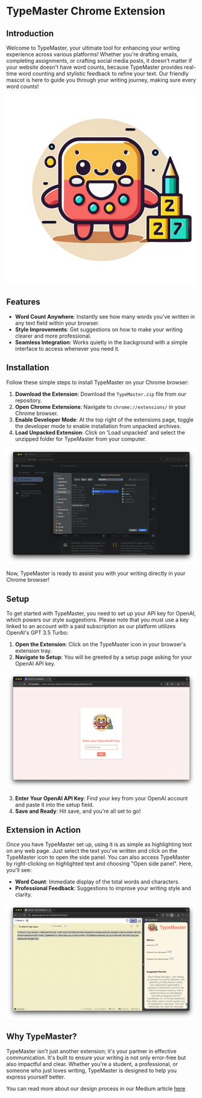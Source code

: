 # TypeMaster Chrome Extension

## Introduction

Welcome to TypeMaster, your ultimate tool for enhancing your writing experience across various platforms! Whether you're drafting emails, completing assignments, or crafting social media posts, it doesn't matter if your website doesn't have word counts, because TypeMaster provides real-time word counting and stylistic feedback to refine your text. Our friendly mascot is here to guide you through your writing journey, making sure every word counts! 

![TypeMaster Mascot](photos/TypeMaster%20Transparent%20Background.png)

## Features

- **Word Count Anywhere**: Instantly see how many words you've written in any text field within your browser.
- **Style Improvements**: Get suggestions on how to make your writing clearer and more professional.
- **Seamless Integration**: Works quietly in the background with a simple interface to access whenever you need it.

## Installation

Follow these simple steps to install TypeMaster on your Chrome browser:

1. **Download the Extension**: Download the `TypeMaster.zip` file from our repository.
2. **Open Chrome Extensions**: Navigate to `chrome://extensions/` in your Chrome browser.
3. **Enable Developer Mode**: At the top right of the extensions page, toggle the developer mode to enable installation from unpacked archives.
4. **Load Unpacked Extension**: Click on 'Load unpacked' and select the unzipped folder for TypeMaster from your computer.


![Installation Steps](photos/Installation.png)

Now, TypeMaster is ready to assist you with your writing directly in your Chrome browser!

## Setup

To get started with TypeMaster, you need to set up your API key for OpenAI, which powers our style suggestions. Please note that you must use a key linked to an account with a paid subscription as our platform utilizes OpenAI's GPT 3.5 Turbo:

1. **Open the Extension**: Click on the TypeMaster icon in your browser's extension tray.
2. **Navigate to Setup**: You will be greeted by a setup page asking for your OpenAI API key.

![Setup Screen](photos/Setup%20Screen.png) <!-- TODO: Replace with the path to setup page screenshot -->

3. **Enter Your OpenAI API Key**: Find your key from your OpenAI account and paste it into the setup field.
4. **Save and Ready**: Hit save, and you're all set to go!

## Extension in Action

Once you have TypeMaster set up, using it is as simple as highlighting text on any web page. Just select the text you've written and click on the TypeMaster icon to open the side panel. You can also access TypeMaster by right-clicking on highlighted text and choosing "Open side panel". Here, you'll see:

- **Word Count**: Immediate display of the total words and characters.
- **Professional Feedback**: Suggestions to improve your writing style and clarity.

![TypeMaster in Action](photos/In%20Action.png) <!-- TODO: Replace with the path to action screenshot -->

## Why TypeMaster?

TypeMaster isn't just another extension; it's your partner in effective communication. It's built to ensure your writing is not only error-free but also impactful and clear. Whether you're a student, a professional, or someone who just loves writing, TypeMaster is designed to help you express yourself better.

You can read more about our design process in our Medium article [here](https://medium.com/@jamesjinghuang/creating-typemaster-an-llm-powered-chrome-extension-80756878fd71)
